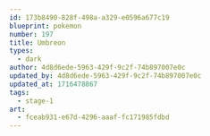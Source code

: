```yaml
---
id: 173b8490-828f-498a-a329-e0596a677c19
blueprint: pokemon
number: 197
title: Umbreon
types:
  - dark
author: 4d8d6ede-5963-429f-9c2f-74b897007e0c
updated_by: 4d8d6ede-5963-429f-9c2f-74b897007e0c
updated_at: 1716478867
tags:
  - stage-1
art:
  - fceab931-e67d-4296-aaaf-fc171985fdbd
---
```

